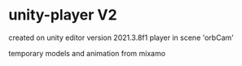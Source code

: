 # unity-player V2

created on unity editor version 2021.3.8f1
player in scene 'orbCam'

temporary models and animation from mixamo
